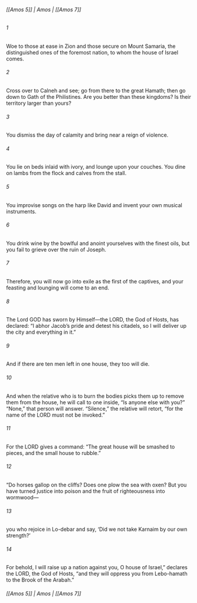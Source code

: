 ###### [[Amos 5]] | Amos | [[Amos 7]]

###### 1
Woe to those at ease in Zion and those secure on Mount Samaria, the distinguished ones of the foremost nation, to whom the house of Israel comes.
###### 2
Cross over to Calneh and see; go from there to the great Hamath; then go down to Gath of the Philistines. Are you better than these kingdoms? Is their territory larger than yours?
###### 3
You dismiss the day of calamity and bring near a reign of violence.
###### 4
You lie on beds inlaid with ivory, and lounge upon your couches. You dine on lambs from the flock and calves from the stall.
###### 5
You improvise songs on the harp like David and invent your own musical instruments.
###### 6
You drink wine by the bowlful and anoint yourselves with the finest oils, but you fail to grieve over the ruin of Joseph.
###### 7
Therefore, you will now go into exile as the first of the captives, and your feasting and lounging will come to an end.
###### 8
The Lord GOD has sworn by Himself—the LORD, the God of Hosts, has declared: “I abhor Jacob’s pride and detest his citadels, so I will deliver up the city and everything in it.”
###### 9
And if there are ten men left in one house, they too will die.
###### 10
And when the relative who is to burn the bodies picks them up to remove them from the house, he will call to one inside, “Is anyone else with you?” “None,” that person will answer. “Silence,” the relative will retort, “for the name of the LORD must not be invoked.”
###### 11
For the LORD gives a command: “The great house will be smashed to pieces, and the small house to rubble.”
###### 12
“Do horses gallop on the cliffs? Does one plow the sea with oxen? But you have turned justice into poison and the fruit of righteousness into wormwood—
###### 13
you who rejoice in Lo-debar and say, ‘Did we not take Karnaim by our own strength?’
###### 14
For behold, I will raise up a nation against you, O house of Israel,” declares the LORD, the God of Hosts, “and they will oppress you from Lebo-hamath to the Brook of the Arabah.”

###### [[Amos 5]] | Amos | [[Amos 7]]
